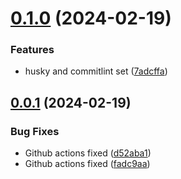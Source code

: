 # [0.1.0](https://github.com/PMFrancisco/virtual-tabletop-library/compare/v0.0.1...v0.1.0) (2024-02-19)


### Features

* husky and commitlint set ([7adcffa](https://github.com/PMFrancisco/virtual-tabletop-library/commit/7adcffabf7ff01b1d310ed373fde07d2570df1a3))



## [0.0.1](https://github.com/PMFrancisco/virtual-tabletop-library/compare/fadc9aa8a94bb751dc833087f5267498042c6a2f...v0.0.1) (2024-02-19)


### Bug Fixes

* Github actions fixed ([d52aba1](https://github.com/PMFrancisco/virtual-tabletop-library/commit/d52aba183e18ee9230ced20fcaa8ec7bf34f3cd3))
* Github actions fixed ([fadc9aa](https://github.com/PMFrancisco/virtual-tabletop-library/commit/fadc9aa8a94bb751dc833087f5267498042c6a2f))



